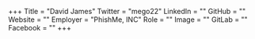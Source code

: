 +++
Title = "David James"
Twitter = "mego22"
LinkedIn = ""
GitHub = ""
Website = ""
Employer = "PhishMe, INC"
Role = ""
Image = ""
GitLab = ""
Facebook = ""
+++
